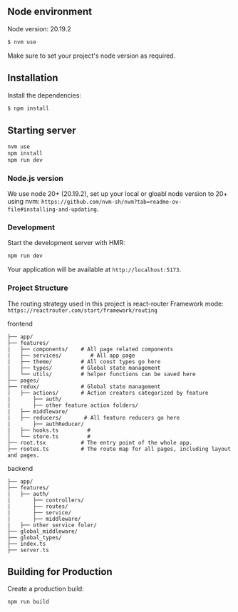 ## Node environment
Node version: 20.19.2
```bash
$ nvm use
```
Make sure to set your project's node version as required.

## Installation

Install the dependencies:

```bash
$ npm install
```

## Starting server

```bash
nvm use
npm install
npm run dev
```

### Node.js version

We use node 20+ (20.19.2), set up your local or gloabl node version to 20+ using nvm: 
`https://github.com/nvm-sh/nvm?tab=readme-ov-file#installing-and-updating`.

### Development

Start the development server with HMR:

```bash
npm run dev
```

Your application will be available at `http://localhost:5173`.

### Project Structure

The routing strategy used in this project is react-router Framework mode:
`https://reactrouter.com/start/framework/routing`

frontend
```
├── app/
├── features/
|   ├── components/    # All page related components
|   ├── services/         # All app page
|   ├── theme/         # All const types go here
|   ├── types/         # Global state management
│   └── utils/         # helper functions can be saved here
├── pages/  
├── redux/             # Global state management
|   ├── actions/       # Action creators categorized by feature
|       ├── auth/      
|       ├── other feature action folders/
|   ├── middleware/     
|   ├── reducers/       # All feature reducers go here
|       ├── authReducer/
|   ├── hooks.ts         # 
│   └── store.ts         # 
├── root.tsx           # The entry point of the whole app.
├── rootes.ts          # The route map for all pages, including layout and pages.
```

backend
```
├── app/
├── features/
|   ├── auth/ 
|       ├── controllers/
|       ├── routes/
|       ├── service/
|       ├── middleware/
|   ├── other service foler/     
├── global_middleware/  
├── global_types/
├── index.ts
├── server.ts
```

## Building for Production

Create a production build:

```bash
npm run build
```
